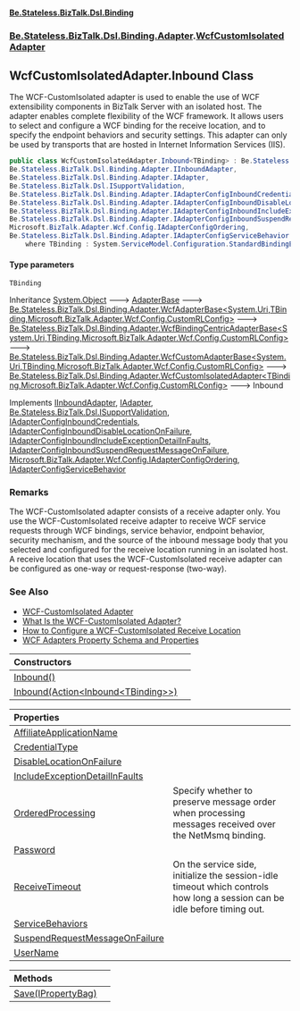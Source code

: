 #### [Be.Stateless.BizTalk.Dsl.Binding](README.md 'README')
### [Be.Stateless.BizTalk.Dsl.Binding.Adapter](Be.Stateless.BizTalk.Dsl.Binding.Adapter.md 'Be.Stateless.BizTalk.Dsl.Binding.Adapter').[WcfCustomIsolatedAdapter](WcfCustomIsolatedAdapter.md 'Be.Stateless.BizTalk.Dsl.Binding.Adapter.WcfCustomIsolatedAdapter')

## WcfCustomIsolatedAdapter.Inbound<TBinding> Class

The WCF-CustomIsolated adapter is used to enable the use of WCF extensibility components in BizTalk Server with an
isolated host. The adapter enables complete flexibility of the WCF framework. It allows users to select and configure
a WCF binding for the receive location, and to specify the endpoint behaviors and security settings. This adapter can
only be used by transports that are hosted in Internet Information Services (IIS).

```csharp
public class WcfCustomIsolatedAdapter.Inbound<TBinding> : Be.Stateless.BizTalk.Dsl.Binding.Adapter.WcfCustomIsolatedAdapter<TBinding, Microsoft.BizTalk.Adapter.Wcf.Config.CustomRLConfig>,
Be.Stateless.BizTalk.Dsl.Binding.Adapter.IInboundAdapter,
Be.Stateless.BizTalk.Dsl.Binding.Adapter.IAdapter,
Be.Stateless.BizTalk.Dsl.ISupportValidation,
Be.Stateless.BizTalk.Dsl.Binding.Adapter.IAdapterConfigInboundCredentials,
Be.Stateless.BizTalk.Dsl.Binding.Adapter.IAdapterConfigInboundDisableLocationOnFailure,
Be.Stateless.BizTalk.Dsl.Binding.Adapter.IAdapterConfigInboundIncludeExceptionDetailInFaults,
Be.Stateless.BizTalk.Dsl.Binding.Adapter.IAdapterConfigInboundSuspendRequestMessageOnFailure,
Microsoft.BizTalk.Adapter.Wcf.Config.IAdapterConfigOrdering,
Be.Stateless.BizTalk.Dsl.Binding.Adapter.IAdapterConfigServiceBehavior
    where TBinding : System.ServiceModel.Configuration.StandardBindingElement, new()
```
#### Type parameters

<a name='Be.Stateless.BizTalk.Dsl.Binding.Adapter.WcfCustomIsolatedAdapter.Inbound_TBinding_.TBinding'></a>

`TBinding`

Inheritance [System.Object](https://docs.microsoft.com/en-us/dotnet/api/System.Object 'System.Object') &#129106; [AdapterBase](AdapterBase.md 'Be.Stateless.BizTalk.Dsl.Binding.Adapter.AdapterBase') &#129106; [Be.Stateless.BizTalk.Dsl.Binding.Adapter.WcfAdapterBase&lt;](WcfAdapterBase_TAddress,TBinding,TConfig_.md 'Be.Stateless.BizTalk.Dsl.Binding.Adapter.WcfAdapterBase<TAddress,TBinding,TConfig>')[System.Uri](https://docs.microsoft.com/en-us/dotnet/api/System.Uri 'System.Uri')[,](WcfAdapterBase_TAddress,TBinding,TConfig_.md 'Be.Stateless.BizTalk.Dsl.Binding.Adapter.WcfAdapterBase<TAddress,TBinding,TConfig>')[TBinding](WcfCustomIsolatedAdapter.Inbound_TBinding_.md#Be.Stateless.BizTalk.Dsl.Binding.Adapter.WcfCustomIsolatedAdapter.Inbound_TBinding_.TBinding 'Be.Stateless.BizTalk.Dsl.Binding.Adapter.WcfCustomIsolatedAdapter.Inbound<TBinding>.TBinding')[,](WcfAdapterBase_TAddress,TBinding,TConfig_.md 'Be.Stateless.BizTalk.Dsl.Binding.Adapter.WcfAdapterBase<TAddress,TBinding,TConfig>')[Microsoft.BizTalk.Adapter.Wcf.Config.CustomRLConfig](https://docs.microsoft.com/en-us/dotnet/api/Microsoft.BizTalk.Adapter.Wcf.Config.CustomRLConfig 'Microsoft.BizTalk.Adapter.Wcf.Config.CustomRLConfig')[&gt;](WcfAdapterBase_TAddress,TBinding,TConfig_.md 'Be.Stateless.BizTalk.Dsl.Binding.Adapter.WcfAdapterBase<TAddress,TBinding,TConfig>') &#129106; [Be.Stateless.BizTalk.Dsl.Binding.Adapter.WcfBindingCentricAdapterBase&lt;](WcfBindingCentricAdapterBase_TAddress,TBinding,TConfig_.md 'Be.Stateless.BizTalk.Dsl.Binding.Adapter.WcfBindingCentricAdapterBase<TAddress,TBinding,TConfig>')[System.Uri](https://docs.microsoft.com/en-us/dotnet/api/System.Uri 'System.Uri')[,](WcfBindingCentricAdapterBase_TAddress,TBinding,TConfig_.md 'Be.Stateless.BizTalk.Dsl.Binding.Adapter.WcfBindingCentricAdapterBase<TAddress,TBinding,TConfig>')[TBinding](WcfCustomIsolatedAdapter.Inbound_TBinding_.md#Be.Stateless.BizTalk.Dsl.Binding.Adapter.WcfCustomIsolatedAdapter.Inbound_TBinding_.TBinding 'Be.Stateless.BizTalk.Dsl.Binding.Adapter.WcfCustomIsolatedAdapter.Inbound<TBinding>.TBinding')[,](WcfBindingCentricAdapterBase_TAddress,TBinding,TConfig_.md 'Be.Stateless.BizTalk.Dsl.Binding.Adapter.WcfBindingCentricAdapterBase<TAddress,TBinding,TConfig>')[Microsoft.BizTalk.Adapter.Wcf.Config.CustomRLConfig](https://docs.microsoft.com/en-us/dotnet/api/Microsoft.BizTalk.Adapter.Wcf.Config.CustomRLConfig 'Microsoft.BizTalk.Adapter.Wcf.Config.CustomRLConfig')[&gt;](WcfBindingCentricAdapterBase_TAddress,TBinding,TConfig_.md 'Be.Stateless.BizTalk.Dsl.Binding.Adapter.WcfBindingCentricAdapterBase<TAddress,TBinding,TConfig>') &#129106; [Be.Stateless.BizTalk.Dsl.Binding.Adapter.WcfCustomAdapterBase&lt;](WcfCustomAdapterBase_TAddress,TBinding,TConfig_.md 'Be.Stateless.BizTalk.Dsl.Binding.Adapter.WcfCustomAdapterBase<TAddress,TBinding,TConfig>')[System.Uri](https://docs.microsoft.com/en-us/dotnet/api/System.Uri 'System.Uri')[,](WcfCustomAdapterBase_TAddress,TBinding,TConfig_.md 'Be.Stateless.BizTalk.Dsl.Binding.Adapter.WcfCustomAdapterBase<TAddress,TBinding,TConfig>')[TBinding](WcfCustomIsolatedAdapter.Inbound_TBinding_.md#Be.Stateless.BizTalk.Dsl.Binding.Adapter.WcfCustomIsolatedAdapter.Inbound_TBinding_.TBinding 'Be.Stateless.BizTalk.Dsl.Binding.Adapter.WcfCustomIsolatedAdapter.Inbound<TBinding>.TBinding')[,](WcfCustomAdapterBase_TAddress,TBinding,TConfig_.md 'Be.Stateless.BizTalk.Dsl.Binding.Adapter.WcfCustomAdapterBase<TAddress,TBinding,TConfig>')[Microsoft.BizTalk.Adapter.Wcf.Config.CustomRLConfig](https://docs.microsoft.com/en-us/dotnet/api/Microsoft.BizTalk.Adapter.Wcf.Config.CustomRLConfig 'Microsoft.BizTalk.Adapter.Wcf.Config.CustomRLConfig')[&gt;](WcfCustomAdapterBase_TAddress,TBinding,TConfig_.md 'Be.Stateless.BizTalk.Dsl.Binding.Adapter.WcfCustomAdapterBase<TAddress,TBinding,TConfig>') &#129106; [Be.Stateless.BizTalk.Dsl.Binding.Adapter.WcfCustomIsolatedAdapter&lt;](WcfCustomIsolatedAdapter_TBinding,TConfig_.md 'Be.Stateless.BizTalk.Dsl.Binding.Adapter.WcfCustomIsolatedAdapter<TBinding,TConfig>')[TBinding](WcfCustomIsolatedAdapter.Inbound_TBinding_.md#Be.Stateless.BizTalk.Dsl.Binding.Adapter.WcfCustomIsolatedAdapter.Inbound_TBinding_.TBinding 'Be.Stateless.BizTalk.Dsl.Binding.Adapter.WcfCustomIsolatedAdapter.Inbound<TBinding>.TBinding')[,](WcfCustomIsolatedAdapter_TBinding,TConfig_.md 'Be.Stateless.BizTalk.Dsl.Binding.Adapter.WcfCustomIsolatedAdapter<TBinding,TConfig>')[Microsoft.BizTalk.Adapter.Wcf.Config.CustomRLConfig](https://docs.microsoft.com/en-us/dotnet/api/Microsoft.BizTalk.Adapter.Wcf.Config.CustomRLConfig 'Microsoft.BizTalk.Adapter.Wcf.Config.CustomRLConfig')[&gt;](WcfCustomIsolatedAdapter_TBinding,TConfig_.md 'Be.Stateless.BizTalk.Dsl.Binding.Adapter.WcfCustomIsolatedAdapter<TBinding,TConfig>') &#129106; Inbound<TBinding>

Implements [IInboundAdapter](IInboundAdapter.md 'Be.Stateless.BizTalk.Dsl.Binding.Adapter.IInboundAdapter'), [IAdapter](IAdapter.md 'Be.Stateless.BizTalk.Dsl.Binding.Adapter.IAdapter'), [Be.Stateless.BizTalk.Dsl.ISupportValidation](https://docs.microsoft.com/en-us/dotnet/api/Be.Stateless.BizTalk.Dsl.ISupportValidation 'Be.Stateless.BizTalk.Dsl.ISupportValidation'), [IAdapterConfigInboundCredentials](IAdapterConfigInboundCredentials.md 'Be.Stateless.BizTalk.Dsl.Binding.Adapter.IAdapterConfigInboundCredentials'), [IAdapterConfigInboundDisableLocationOnFailure](IAdapterConfigInboundDisableLocationOnFailure.md 'Be.Stateless.BizTalk.Dsl.Binding.Adapter.IAdapterConfigInboundDisableLocationOnFailure'), [IAdapterConfigInboundIncludeExceptionDetailInFaults](IAdapterConfigInboundIncludeExceptionDetailInFaults.md 'Be.Stateless.BizTalk.Dsl.Binding.Adapter.IAdapterConfigInboundIncludeExceptionDetailInFaults'), [IAdapterConfigInboundSuspendRequestMessageOnFailure](IAdapterConfigInboundSuspendRequestMessageOnFailure.md 'Be.Stateless.BizTalk.Dsl.Binding.Adapter.IAdapterConfigInboundSuspendRequestMessageOnFailure'), [Microsoft.BizTalk.Adapter.Wcf.Config.IAdapterConfigOrdering](https://docs.microsoft.com/en-us/dotnet/api/Microsoft.BizTalk.Adapter.Wcf.Config.IAdapterConfigOrdering 'Microsoft.BizTalk.Adapter.Wcf.Config.IAdapterConfigOrdering'), [IAdapterConfigServiceBehavior](IAdapterConfigServiceBehavior.md 'Be.Stateless.BizTalk.Dsl.Binding.Adapter.IAdapterConfigServiceBehavior')

### Remarks
The WCF-CustomIsolated adapter consists of a receive adapter only. You use the WCF-CustomIsolated receive adapter to
receive WCF service requests through WCF bindings, service behavior, endpoint behavior, security mechanism, and the
source of the inbound message body that you selected and configured for the receive location running in an isolated
host. A receive location that uses the WCF-CustomIsolated receive adapter can be configured as one-way or
request-response (two-way).

### See Also
- [WCF-CustomIsolated Adapter](https://docs.microsoft.com/en-us/biztalk/core/wcf-customisolated-adapter 'https://docs.microsoft.com/en-us/biztalk/core/wcf-customisolated-adapter')
- [What Is the WCF-CustomIsolated Adapter?](https://docs.microsoft.com/en-us/biztalk/core/what-is-the-wcf-customisolated-adapter 'https://docs.microsoft.com/en-us/biztalk/core/what-is-the-wcf-customisolated-adapter')
- [How to Configure a WCF-CustomIsolated Receive Location](https://docs.microsoft.com/en-us/biztalk/core/how-to-configure-a-wcf-customisolated-receive-location 'https://docs.microsoft.com/en-us/biztalk/core/how-to-configure-a-wcf-customisolated-receive-location')
- [WCF Adapters Property Schema and Properties](https://docs.microsoft.com/en-us/biztalk/core/wcf-adapters-property-schema-and-properties 'https://docs.microsoft.com/en-us/biztalk/core/wcf-adapters-property-schema-and-properties')

| Constructors | |
| :--- | :--- |
| [Inbound()](WcfCustomIsolatedAdapter.Inbound_TBinding_.Inbound().md 'Be.Stateless.BizTalk.Dsl.Binding.Adapter.WcfCustomIsolatedAdapter.Inbound<TBinding>.Inbound()') | |
| [Inbound(Action&lt;Inbound&lt;TBinding&gt;&gt;)](WcfCustomIsolatedAdapter.Inbound_TBinding_.Inbound(Action_Inbound_TBinding__).md 'Be.Stateless.BizTalk.Dsl.Binding.Adapter.WcfCustomIsolatedAdapter.Inbound<TBinding>.Inbound(System.Action<Be.Stateless.BizTalk.Dsl.Binding.Adapter.WcfCustomIsolatedAdapter.Inbound<TBinding>>)') | |

| Properties | |
| :--- | :--- |
| [AffiliateApplicationName](WcfCustomIsolatedAdapter.Inbound_TBinding_.AffiliateApplicationName.md 'Be.Stateless.BizTalk.Dsl.Binding.Adapter.WcfCustomIsolatedAdapter.Inbound<TBinding>.AffiliateApplicationName') | |
| [CredentialType](WcfCustomIsolatedAdapter.Inbound_TBinding_.CredentialType.md 'Be.Stateless.BizTalk.Dsl.Binding.Adapter.WcfCustomIsolatedAdapter.Inbound<TBinding>.CredentialType') | |
| [DisableLocationOnFailure](WcfCustomIsolatedAdapter.Inbound_TBinding_.DisableLocationOnFailure.md 'Be.Stateless.BizTalk.Dsl.Binding.Adapter.WcfCustomIsolatedAdapter.Inbound<TBinding>.DisableLocationOnFailure') | |
| [IncludeExceptionDetailInFaults](WcfCustomIsolatedAdapter.Inbound_TBinding_.IncludeExceptionDetailInFaults.md 'Be.Stateless.BizTalk.Dsl.Binding.Adapter.WcfCustomIsolatedAdapter.Inbound<TBinding>.IncludeExceptionDetailInFaults') | |
| [OrderedProcessing](WcfCustomIsolatedAdapter.Inbound_TBinding_.OrderedProcessing.md 'Be.Stateless.BizTalk.Dsl.Binding.Adapter.WcfCustomIsolatedAdapter.Inbound<TBinding>.OrderedProcessing') | Specify whether to preserve message order when processing messages received over the NetMsmq binding. |
| [Password](WcfCustomIsolatedAdapter.Inbound_TBinding_.Password.md 'Be.Stateless.BizTalk.Dsl.Binding.Adapter.WcfCustomIsolatedAdapter.Inbound<TBinding>.Password') | |
| [ReceiveTimeout](WcfCustomIsolatedAdapter.Inbound_TBinding_.ReceiveTimeout.md 'Be.Stateless.BizTalk.Dsl.Binding.Adapter.WcfCustomIsolatedAdapter.Inbound<TBinding>.ReceiveTimeout') | On the service side, initialize the session-idle timeout which controls how long a session can be idle before timing out. |
| [ServiceBehaviors](WcfCustomIsolatedAdapter.Inbound_TBinding_.ServiceBehaviors.md 'Be.Stateless.BizTalk.Dsl.Binding.Adapter.WcfCustomIsolatedAdapter.Inbound<TBinding>.ServiceBehaviors') | |
| [SuspendRequestMessageOnFailure](WcfCustomIsolatedAdapter.Inbound_TBinding_.SuspendRequestMessageOnFailure.md 'Be.Stateless.BizTalk.Dsl.Binding.Adapter.WcfCustomIsolatedAdapter.Inbound<TBinding>.SuspendRequestMessageOnFailure') | |
| [UserName](WcfCustomIsolatedAdapter.Inbound_TBinding_.UserName.md 'Be.Stateless.BizTalk.Dsl.Binding.Adapter.WcfCustomIsolatedAdapter.Inbound<TBinding>.UserName') | |

| Methods | |
| :--- | :--- |
| [Save(IPropertyBag)](WcfCustomIsolatedAdapter.Inbound_TBinding_.Save(IPropertyBag).md 'Be.Stateless.BizTalk.Dsl.Binding.Adapter.WcfCustomIsolatedAdapter.Inbound<TBinding>.Save(Microsoft.BizTalk.Component.Interop.IPropertyBag)') | |
